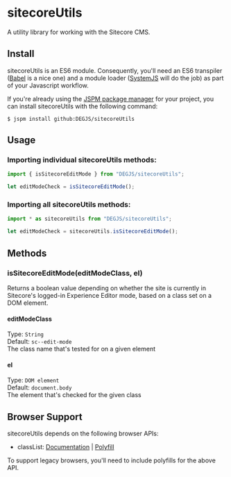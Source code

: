 # sitecoreUtils
A utility library for working with the Sitecore CMS.

## Install
sitecoreUtils is an ES6 module. Consequently, you'll need an ES6 transpiler ([Babel](https://babeljs.io) is a nice one) and a module loader ([SystemJS](https://github.com/systemjs/systemjs) will do the job) as part of your Javascript workflow.

If you're already using the [JSPM package manager](http://jspm.io) for your project, you can install sitecoreUtils with the following command:

```
$ jspm install github:DEGJS/sitecoreUtils
```

## Usage

### Importing individual sitecoreUtils methods:
```js
import { isSitecoreEditMode } from "DEGJS/sitecoreUtils";

let editModeCheck = isSitecoreEditMode();
```

### Importing all sitecoreUtils methods:
```js
import * as sitecoreUtils from "DEGJS/sitecoreUtils";

let editModeCheck = sitecoreUtils.isSitecoreEditMode();
```

## Methods

### isSitecoreEditMode(editModeClass, el)
Returns a boolean value depending on whether the site is currently in Sitecore's logged-in Experience Editor mode, based on a class set on a DOM element.

#### editModeClass
Type: `String`  
Default: `sc--edit-mode`  
The class name that's tested for on a given element

#### el
Type: `DOM element`  
Default: `document.body`  
The element that's checked for the given class


## Browser Support

sitecoreUtils depends on the following browser APIs:
+ classList: [Documentation](https://developer.mozilla.org/en-US/docs/Web/API/Element/classList) | [Polyfill](https://github.com/eligrey/classList.js/)

To support legacy browsers, you'll need to include polyfills for the above API.